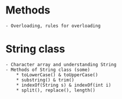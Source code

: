 # Methods
    - Overloading, rules for overloading

# String class
    - Character array and understanding String
    - Methods of String class (some)
        * toLowerCase() & toUpperCase()
        * substring() & trim()
        * indexOf(String s) & indexOf(int i)
        * split(), replace(), length()